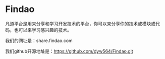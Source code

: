 Findao
======

凡道平台是用来分享和学习开发技术的平台，你可以来分享你的技术或模块或代码，也可以来学习感兴趣的技术。

我们的网址是：share.findao.com

我们github开源地址是：https://github.com/dyw564/Findao.git

